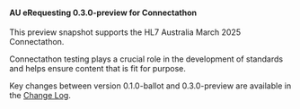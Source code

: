 <div class="stu-note" markdown="1">

#### AU eRequesting 0.3.0-preview for Connectathon 

This preview snapshot supports the HL7 Australia March 2025 Connectathon.

Connectathon testing plays a crucial role in the development of standards and helps ensure content that is fit for purpose. 

Key changes between version 0.1.0-ballot and 0.3.0-preview are available in the [Change Log](changes.html).

</div><!-- stu-note -->